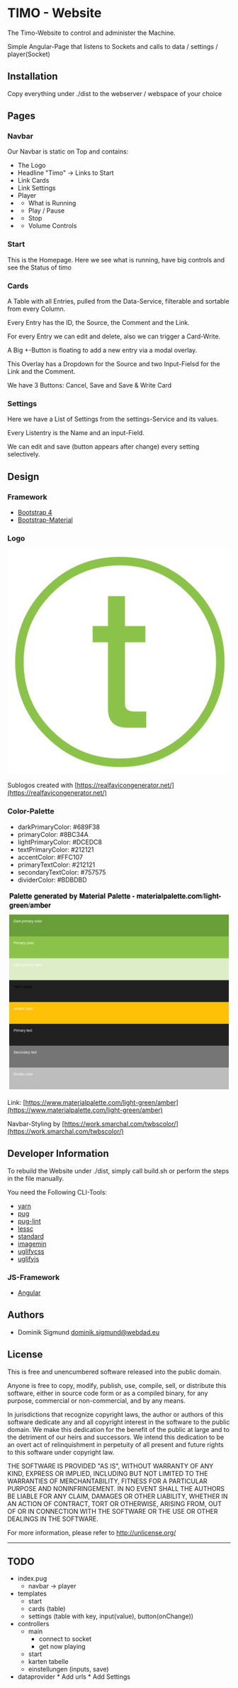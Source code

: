 # TIMO - Website

The Timo-Website to control and administer the Machine.

Simple Angular-Page that listens to Sockets and calls to data / settings / player(Socket)

## Installation

Copy everything under ./dist to the webserver / webspace of your choice

## Pages

### Navbar

Our Navbar is static on Top and contains:

* The Logo
* Headline "Timo" -> Links to Start
* Link Cards
* Link Settings
* Player
* * What is Running
* * Play / Pause
* * Stop
* * Volume Controls

### Start

This is the Homepage. Here we see what is running, have big controls and see the Status of timo

### Cards

A Table with all Entries, pulled from the Data-Service, filterable and sortable from every Column.

Every Entry has the ID, the Source, the Comment and the Link.

For every Entry we can edit and delete, also we can trigger a Card-Write.

A Big +-Button is floating to add a new entry via a modal overlay.

This Overlay has a Dropdown for the Source and two Input-Fielsd for the Link and the Comment.

We have 3 Buttons: Cancel, Save and Save & Write Card

### Settings

Here we have a List of Settings from the settings-Service and its values.

Every Listentry is the Name and an input-Field.

We can edit and save (button appears after change) every setting selectively.

## Design

### Framework

* [Bootstrap 4](http://getbootstrap.com/)
* [Bootstrap-Material](https://fezvrasta.github.io/bootstrap-material-design/)

### Logo

![The Logo](https://github.com/TeamTIMO/timo-website/raw/master/assets/images/logo.png "The Logo")

Sublogos created with [https://realfavicongenerator.net/](https://realfavicongenerator.net/)

### Color-Palette

* darkPrimaryColor:   #689F38
* primaryColor:       #8BC34A
* lightPrimaryColor:  #DCEDC8
* textPrimaryColor:   #212121
* accentColor:        #FFC107
* primaryTextColor:   #212121
* secondaryTextColor: #757575
* dividerColor:       #BDBDBD

![The Color Palette](https://github.com/TeamTIMO/timo-website/raw/master/docs/palette.png "The Color Palette")

Link: [https://www.materialpalette.com/light-green/amber](https://www.materialpalette.com/light-green/amber)

Navbar-Styling by [https://work.smarchal.com/twbscolor/](https://work.smarchal.com/twbscolor/)

## Developer Information

To rebuild the Website under ./dist, simply call build.sh or perform the steps in the file manually.

You need the Following CLI-Tools:

* [yarn](https://www.npmjs.com/package/yarn)
* [pug](https://github.com/pugjs/pug-cli)
* [pug-lint](https://www.npmjs.com/package/pug-lint)
* [lessc](http://lesscss.org/)
* [standard](https://github.com/standard/standard)
* [imagemin](https://github.com/imagemin/imagemin-cli)
* [uglifycss](https://github.com/fmarcia/UglifyCSS)
* [uglifyjs](https://github.com/mishoo/UglifyJS)

### JS-Framework

* [Angular](https://angular.io/)

## Authors

* Dominik Sigmund <dominik.sigmund@webdad.eu>

## License

This is free and unencumbered software released into the public domain.

Anyone is free to copy, modify, publish, use, compile, sell, or
distribute this software, either in source code form or as a compiled
binary, for any purpose, commercial or non-commercial, and by any
means.

In jurisdictions that recognize copyright laws, the author or authors
of this software dedicate any and all copyright interest in the
software to the public domain. We make this dedication for the benefit
of the public at large and to the detriment of our heirs and
successors. We intend this dedication to be an overt act of
relinquishment in perpetuity of all present and future rights to this
software under copyright law.

THE SOFTWARE IS PROVIDED "AS IS", WITHOUT WARRANTY OF ANY KIND,
EXPRESS OR IMPLIED, INCLUDING BUT NOT LIMITED TO THE WARRANTIES OF
MERCHANTABILITY, FITNESS FOR A PARTICULAR PURPOSE AND NONINFRINGEMENT.
IN NO EVENT SHALL THE AUTHORS BE LIABLE FOR ANY CLAIM, DAMAGES OR
OTHER LIABILITY, WHETHER IN AN ACTION OF CONTRACT, TORT OR OTHERWISE,
ARISING FROM, OUT OF OR IN CONNECTION WITH THE SOFTWARE OR THE USE OR
OTHER DEALINGS IN THE SOFTWARE.

For more information, please refer to <http://unlicense.org/>

---

## TODO

* index.pug
	* navbar -> player
* templates
	* start
	* cards (table)
	* settings (table with key, input(value), button(onChange))
* controllers
	* main
		* connect to socket
		* get now playing
	* start
	* karten tabelle
	* einstellungen (inputs, save)
* dataprovider
		* Add urls
		* Add Settings